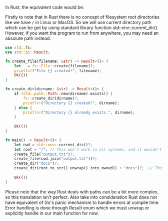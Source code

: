 In Rust, the equivalent code would be:

Firstly to note that in Rust there is no concept of filesystem root directories like we have `/` in Linux or MacOS. So we will use current directory path which can be got by using standard library function std::env::current_dir(). However, if you want the program to run from anywhere, you may need an absolute path instead.

```rust
use std::fs;
use std::io::Result;

fn create_file(filename: &str) -> Result<()> {
    let _ = fs::File::create(filename)?;
    println!("File {} created!", filename);
    Ok(())
}

fn create_dir(dirname: &str) -> Result<()> {
    if !std::path::Path::new(dirname).exists() {
        fs::create_dir(dirname)?;
        println!("Directory {} created!", dirname);
    } else {
        println!("Directory {} already exists.", dirname);
    }
    
    Ok(())
}

fn main() -> Result<()> {
    let cwd = std::env::current_dir()?;
    let root = "/"; // This won't work in all systems, and it wouldn't be portable.
    create_file("output.txt")?;
    create_file(cwd.join("output.txt"))?;
    create_dir("docs")?;
    create_dir(root.to_str().unwrap().into_owned() + "docs")?;  // This won't work on Windows due to backslashes in path names. It is not portable.
    
    Ok(())
}
```

Please note that the way Rust deals with paths can be a bit more complex, so this translation isn’t perfect. Also take into consideration Rust does not have equivalent of Go's panic mechanism to handle errors at compile time. Error handling is done through Result enum which we must unwrap or explicitly handle in our main function for now.

